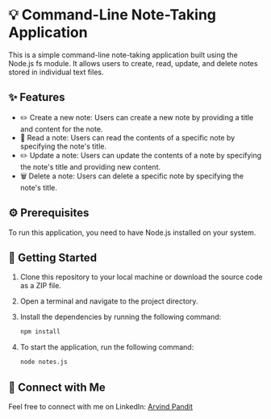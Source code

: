 # 💡 Command-Line Note-Taking Application

This is a simple command-line note-taking application built using the Node.js fs module. It allows users to create, read, update, and delete notes stored in individual text files.

## ✨ Features

- ✏️ Create a new note: Users can create a new note by providing a title and content for the note.
- 📖 Read a note: Users can read the contents of a specific note by specifying the note's title.
- ✏️ Update a note: Users can update the contents of a note by specifying the note's title and providing new content.
- 🗑️ Delete a note: Users can delete a specific note by specifying the note's title.

## ⚙️ Prerequisites

To run this application, you need to have Node.js installed on your system.

## 🚀 Getting Started

1. Clone this repository to your local machine or download the source code as a ZIP file.
2. Open a terminal and navigate to the project directory.
3. Install the dependencies by running the following command:

   ```bash
   npm install
   ```

4. To start the application, run the following command:

   ```bash
   node notes.js
   ```

## 🤝 Connect with Me

Feel free to connect with me on LinkedIn: [Arvind Pandit](https://www.linkedin.com/in/arvindpndit/)
